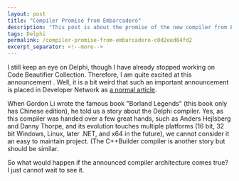 ```yaml
---
layout: post
title: "Compiler Promise from Embarcadero"
description: "This post is about the promise of the new compiler from Embarcadero."
tags: Delphi
permalink: /compiler-promise-from-embarcadero-c0d2eed64fd2
excerpt_separator: <!--more-->
---
```

I still keep an eye on Delphi, though I have already stopped working on Code Beautifier Collection. Therefore, I am quite excited at this announcement . Well, it is a bit weird that such an important announcement is placed in Developer Network as [a normal article](http://dn.codegear.com/article/39174).

When Gordon Li wrote the famous book "Borland Legends" (this book only has Chinese edition), he told us a story about the Delphi compiler. Yes, as this compiler was handed over a few great hands, such as Anders Hejlsberg and Danny Thorpe, and its evolution touches multiple platforms (16 bit, 32 bit Windows, Linux, later .NET, and x64 in the future), we cannot consider it an easy to maintain project. (The C++Builder compiler is another story but should be similar.

So what would happen if the announced compiler architecture comes true? I just cannot wait to see it.
<!--more-->